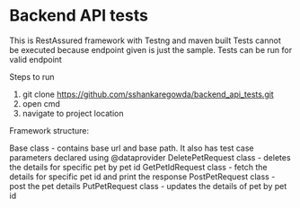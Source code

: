 # Backend API tests

This is RestAssured framework with Testng and maven built
Tests cannot be executed because endpoint given is just the sample.
Tests can be run for valid endpoint

Steps to run
1. git clone https://github.com/sshankaregowda/backend_api_tests.git
2. open cmd
3. navigate to project location 

Framework structure:

Base class - contains base url and base path. It also has test case parameters declared using @dataprovider
DeletePetRequest class - deletes the details for specific pet by pet id
GetPetIdRequest class - fetch the details for specific pet id and print the response
PostPetRequest class - post the pet details 
PutPetRequest class - updates the details of pet by pet id


